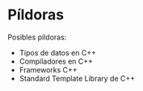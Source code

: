 # Píldoras

Posibles píldoras:

* Tipos de datos en C++
* Compiladores en C++
* Frameworks C++
* Standard Template Library de C++  
